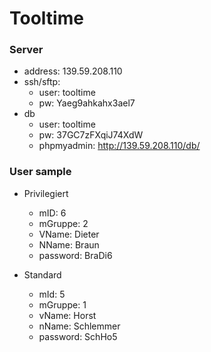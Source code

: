 Tooltime
========

### Server
 * address: 139.59.208.110
 * ssh/sftp:
   * user: tooltime
   * pw: Yaeg9ahkahx3ael7
 * db
   * user: tooltime
   * pw: 37GC7zFXqiJ74XdW
   * phpmyadmin: http://139.59.208.110/db/
  

### User sample
* Privilegiert 
  * mID: 6
  * mGruppe: 2
  * VName: Dieter
  * NName: Braun
  * password: BraDi6
 
* Standard
  * mId: 5
  * mGruppe: 1
  * vName: Horst
  * nName: Schlemmer
  * password: SchHo5
